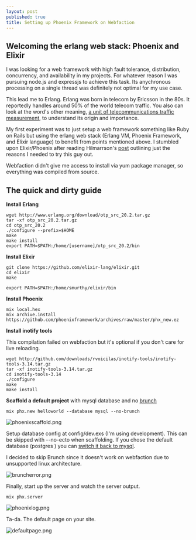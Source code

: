 ```yaml
---
layout: post
published: true
title: Setting up Phoenix Framework on Webfaction
---
```

## Welcoming the erlang web stack: Phoenix and Elixir

I was looking for a web framework with high fault tolerance, distribution, concurrency, and availability in my projects. For whatever reason I was pursuing node.js and expressjs to achieve this task. Its anychronous processing on a single thread was definitely not optimal for my use case. 

This lead me to Erlang. Erlang was born in telecom by Ericsson in the 80s. It reportedly handles around 50% of the world telecom traffic. You also can look at the word's other meaning, [a unit of telecommunications traffic measurement](http://www.erlang.com/whatis.html#erlang), to understand its origin and importance.

My first experiment was to just setup a web framework something like Ruby on Rails but using the erlang web stack (Erlang VM, Phoenix Framework, and Elixir language) to benefit from points mentioned above. I stumbled upon Elixir/Phoenix after reading Hilmarrson's [post](https://14islands.com/blog/2016/08/16/phoenix-framework/) outlining just the reasons I needed to try this guy out.

Webfaction didn't give me access to install via yum package manager, so everything was compiled from source. 

## The quick and dirty guide

**Install Erlang**
```
wget http://www.erlang.org/download/otp_src_20.2.tar.gz
tar -xf otp_src_20.2.tar.gz
cd otp_src_20.2
./configure --prefix=$HOME
make
make install
export PATH=$PATH:/home/[username]/otp_src_20.2/bin
```
**Install Elixir**
```
git clone https://github.com/elixir-lang/elixir.git
cd elixir
make 

export PATH=$PATH:/home/smurthy/elixir/bin
```
**Install Phoenix**
```
mix local.hex
mix archive.install https://github.com/phoenixframework/archives/raw/master/phx_new.ez
```

**Install inotify tools** 

This compilation failed on webfaction but it's optional if you don't care for live reloading.

```
wget http://github.com/downloads/rvoicilas/inotify-tools/inotify-tools-3.14.tar.gz
tar -xf inotify-tools-3.14.tar.gz
cd inotify-tools-3.14
./configure 
make 
make install
```

**Scaffold a default project** with mysql database and no [brunch](http://brunch.io/)

```
mix phx.new helloworld --database mysql --no-brunch 
```
![phoenixscaffold.png]({{site.baseurl}}/img/phoenixscaffold.png)

Setup database config at config/dev.exs (I'm using development). This can be skipped with --no-ecto when scaffolding. If you chose the default database (postgres ) you can [switch it back to mysql](https://phoenixframework.readme.io/docs/using-mysql).

I decided to skip Brunch since it doesn't work on webfaction due to unsupported linux architecture.

![bruncherror.png]({{site.baseurl}}/img/bruncherror.png)

Finally, start up the server and watch the server output.
```
mix phx.server
```
![phoenixlog.png]({{site.baseurl}}/img/phoenixlog.png=150x)


Ta-da. The default page on your site.

![defaultpage.png]({{site.baseurl}}/img/defaultpage.png)
